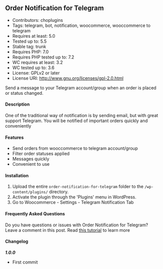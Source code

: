 ## Order Notification for Telegram

* Contributors: choplugins
* Tags: telegram, bot, notification, woocommerce, wooccommerce to telegram
* Requires at least: 5.0
* Tested up to: 5.5
* Stable tag: trunk
* Requires PHP: 7.0
* Requires PHP tested up to: 7.2
* WC requires at least: 3.2
* WC tested up to: 3.6
* License: GPLv2 or later
* License URI: http://www.gnu.org/licenses/gpl-2.0.html

Send a message to your Telegram account/group when an order is placed or status changed.

#### Description

One of the traditional way of notification is by sending email, but with great support Telegram. You will be notified of important orders quickly and conveniently

#### Features

* Send orders from wooccommerce to telegram account/group
* Filter order statuses applied
* Messages quickly
* Convenient to use

#### Installation

1. Upload the entire `order-notification-for-telegram` folder to the `/wp-content/plugins/` directory.
2. Activate the plugin through the 'Plugins' menu in WordPress.
3. Go to Woocommerce - Settings - Telegram Notification Tab

#### Frequently Asked Questions

Do you have questions or issues with Order Notification for Telegram? Leave a comment in this post. Read [this tutorial](https://choplugins.com/en/blog/telegram-notification-woocommerce-tutorial) to learn more  


#### Changelog

***1.0.0***
* First commit

